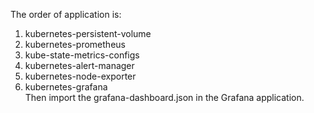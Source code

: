 The order of application is:  
1. kubernetes-persistent-volume  
2. kubernetes-prometheus  
3. kube-state-metrics-configs  
4. kubernetes-alert-manager  
5. kubernetes-node-exporter  
6. kubernetes-grafana  
Then import the grafana-dashboard.json in the Grafana application.  
